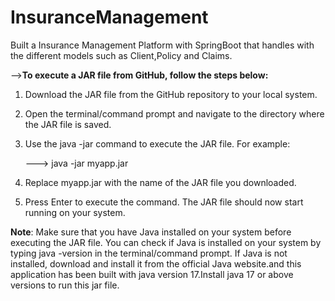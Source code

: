# InsuranceManagement
Built a Insurance Management Platform with SpringBoot that handles with the different models such as Client,Policy and Claims.

-->**To execute a JAR file from GitHub, follow the steps below:**

1. Download the JAR file from the GitHub repository to your local system.

2. Open the terminal/command prompt and navigate to the directory where the JAR file is saved.

3. Use the java -jar command to execute the JAR file. For example:

    ---> java -jar myapp.jar
    
4. Replace myapp.jar with the name of the JAR file you downloaded.

5. Press Enter to execute the command. The JAR file should now start running on your system.

**Note**: Make sure that you have Java installed on your system before executing the JAR file. You can check if Java is installed on your system by typing java -version in the terminal/command prompt. If Java is not installed, download and install it from the official Java website.and this application has been built with java version 17.Install java 17 or above versions to run this jar file.
